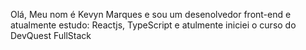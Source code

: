 Olá, 
Meu nom é Kevyn Marques e sou um desenolvedor front-end e 
atualmente estudo:
Reactjs, TypeScript e atulmente iniciei o curso do DevQuest FullStack
        
 
